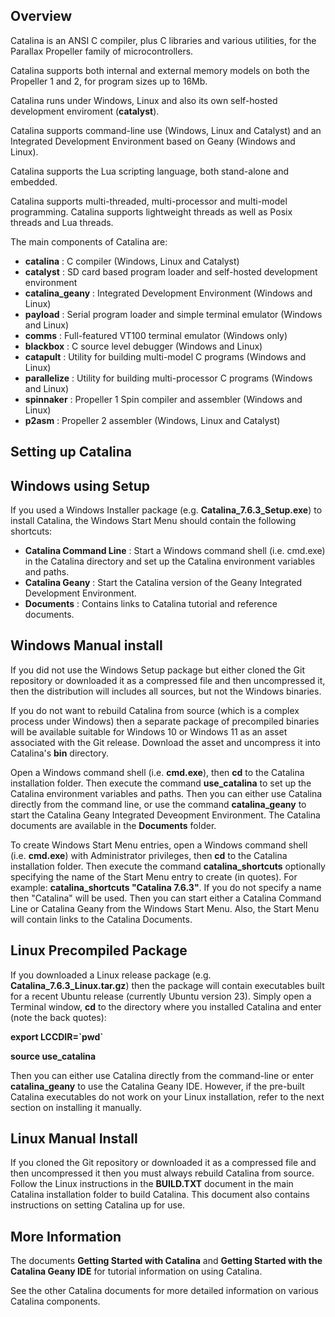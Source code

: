 Overview
--------

Catalina is an ANSI C compiler, plus C libraries and various utilities, for the Parallax Propeller family of microcontrollers. 

Catalina supports both internal and external memory models on both the Propeller 1 and 2, for program sizes up to 16Mb.

Catalina runs under Windows, Linux and also its own self-hosted development enviroment (**catalyst**).

Catalina supports command-line use (Windows, Linux and Catalyst) and an Integrated Development Environment based on Geany (Windows and Linux).

Catalina supports the Lua scripting language, both stand-alone and embedded.

Catalina supports multi-threaded, multi-processor and multi-model programming. Catalina supports lightweight threads as well as Posix threads and Lua threads.

The main components of Catalina are:

-  **catalina**    : C compiler (Windows, Linux and Catalyst)
-  **catalyst**    : SD card based program loader and self-hosted development environment
-  **catalina_geany** : Integrated Development Environment (Windows and Linux)
-  **payload**     : Serial program loader and simple terminal emulator (Windows and Linux)
-  **comms**       : Full-featured VT100 terminal emulator (Windows only)
-  **blackbox**    : C source level debugger (Windows and Linux)
-  **catapult**    : Utility for building multi-model C programs (Windows and Linux)
-  **parallelize** : Utility for building multi-processor C programs (Windows and Linux)
-  **spinnaker**   : Propeller 1 Spin compiler and assembler (Windows and Linux)
-  **p2asm**       : Propeller 2 assembler (Windows, Linux and Catalyst)

Setting up Catalina 
-------------------

Windows using Setup
-------------------
If you used a Windows Installer package (e.g. **Catalina_7.6.3_Setup.exe**) to install Catalina, the Windows Start Menu should contain the following shortcuts:

-   **Catalina Command Line** : Start a Windows command shell (i.e. cmd.exe) in the Catalina directory and set up the Catalina environment variables and paths.
-   **Catalina Geany** : Start the Catalina version of the Geany Integrated Development Environment.
-   **Documents** : Contains links to Catalina tutorial and reference documents.

Windows Manual install
----------------------

If you did not use the Windows Setup package but either cloned the Git repository or downloaded it as a compressed file and then uncompressed it, then the distribution will includes all sources, but not the Windows binaries. 

If you do not want to rebuild Catalina from source (which is a complex process under Windows) then a separate package of precompiled binaries will be available suitable for Windows 10 or Windows 11 as an asset associated with the Git release. Download the asset and uncompress it into Catalina's **bin** directory.
    
Open a Windows command shell (i.e. **cmd.exe**), then **cd** to the Catalina installation folder. Then execute the command **use_catalina** to set up the Catalina environment variables and paths. Then you can either use Catalina directly from the command line, or use the command **catalina_geany** to start the Catalina Geany Integrated Deveopment Environment. The Catalina documents are available in the **Documents** folder.

To create Windows Start Menu entries, open a Windows command shell (i.e. **cmd.exe**) with Administrator privileges, then **cd** to the Catalina installation folder. Then execute the command **catalina_shortcuts** optionally specifying the name of the Start Menu entry to create (in quotes). For example: **catalina_shortcuts "Catalina 7.6.3"**. If you do not specify a name then "Catalina" will be used. Then you can start either a Catalina Command Line or Catalina Geany from the Windows Start Menu. Also, the Start Menu will contain links to the Catalina Documents.

Linux Precompiled Package
-------------------------

If you downloaded a Linux release package (e.g. **Catalina_7.6.3_Linux.tar.gz**) then the package will contain executables built for a recent Ubuntu release (currently Ubuntu version 23). Simply open a Terminal window, **cd** to the directory where you installed Catalina and enter (note the back quotes):

**export LCCDIR=\`pwd\`**

**source use_catalina**

Then you can either use Catalina directly from the command-line or enter **catalina_geany** to use the Catalina Geany IDE. 
However, if the pre-built Catalina executables do not work on your Linux installation, refer to the next section on installing it manually.

Linux Manual Install
--------------------
If you cloned the Git repository or downloaded it as a compressed file and then uncompressed it then you must always rebuild Catalina from source. Follow the Linux instructions in the **BUILD.TXT** document in the main Catalina installation folder to build Catalina. This document also contains instructions on setting Catalina up for use.

More Information
----------------
The documents **Getting Started with Catalina** and **Getting Started with the Catalina Geany IDE** for tutorial information on using Catalina.

See the other Catalina documents for more detailed information on various Catalina components.


